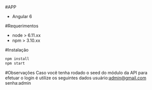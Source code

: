 
#APP
* Angular 6


#Requerimentos
* node > 6.11.xx
* npm > 3.10.xx

#Instalação
``` bash
npm install
npm start
```

#Observações
Caso você tenha rodado o seed do módulo da API 
para efetuar o login é utilize os seguintes dados
usuário:admin@gmail.com
senha:admin 
